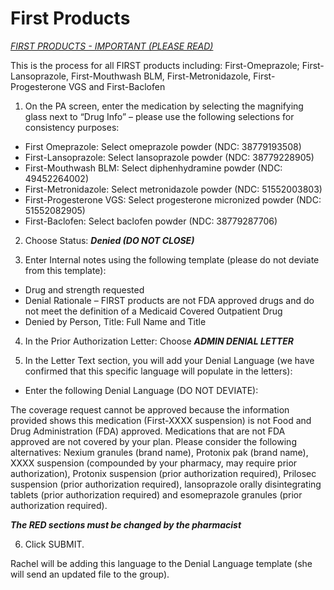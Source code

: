 # First Products

[_FIRST PRODUCTS - IMPORTANT (PLEASE READ)_](https://mygainwell-my.sharepoint.com/:u:/r/personal/christopher_nguyen_gainwelltechnologies_com/Documents/Evergreen/Emails/_FIRST%20PRODUCTS%20-%20IMPORTANT%20(PLEASE%20READ)_.msg?csf=1&web=1&e=3Gg3Kt)

This is the process for all FIRST products including: First-Omeprazole; First-Lansoprazole, First-Mouthwash BLM, First-Metronidazole, First-Progesterone VGS and First-Baclofen  
 
1. On the PA screen, enter the medication by selecting the magnifying glass next to “Drug Info” – please use the following selections for consistency purposes:
- First Omeprazole: Select omeprazole powder (NDC: 38779193508)
- First-Lansoprazole: Select lansoprazole powder (NDC: 38779228905)
- First-Mouthwash BLM: Select diphenhydramine powder (NDC: 49452264002)
- First-Metronidazole: Select metronidazole powder (NDC: 51552003803)
- First-Progesterone VGS: Select progesterone micronized powder (NDC: 51552082905)
- First-Baclofen: Select baclofen powder (NDC: 38779287706)
		 
2. Choose Status: ***Denied (DO NOT CLOSE)***
	 
3. Enter Internal notes using the following template (please do not deviate from this template):
- Drug and strength requested
- Denial Rationale – FIRST products are not FDA approved drugs and do not meet the definition of a Medicaid Covered Outpatient Drug
- Denied by Person, Title: Full Name and Title
		 
4. In the Prior Authorization Letter: Choose ***ADMIN DENIAL LETTER***
	 
5. In the Letter Text section, you will add your Denial Language (we have confirmed that this specific language will populate in the letters): 
- Enter the following Denial Language (DO NOT DEVIATE):

The coverage request cannot be approved because the information provided shows this medication (First-XXXX suspension) is not Food and Drug Administration (FDA) approved. Medications that are not FDA approved are not covered by your plan. Please consider the following alternatives: Nexium granules (brand name), Protonix pak (brand name), XXXX suspension (compounded by your pharmacy, may require prior authorization), Protonix suspension (prior authorization required), Prilosec suspension (prior authorization required), lansoprazole orally disintegrating tablets (prior authorization required) and esomeprazole granules (prior authorization required). 
		 
***The RED sections must be changed by the pharmacist***

6. Click SUBMIT.
 
Rachel will be adding this language to the Denial Language template (she will send an updated file to the group). 

